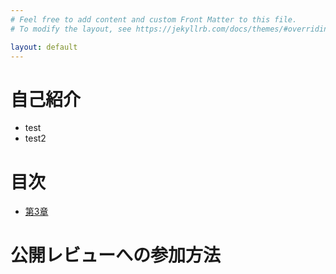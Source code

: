 ```yaml
---
# Feel free to add content and custom Front Matter to this file.
# To modify the layout, see https://jekyllrb.com/docs/themes/#overriding-theme-defaults

layout: default
---
```


# 自己紹介

- test
- test2

# 目次
- [第3章](./chapters/_chap3.md)

# 公開レビューへの参加方法
